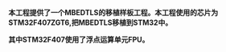 **本工程提供了一个MBEDTLS的移植样板工程。本工程使用的芯片为STM32F407ZGT6,把MBEDTLS移植到STM32中。**

**其中STM32F407使用了浮点运算单元FPU。**





